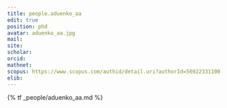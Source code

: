 ```yaml
---
title: people.aduenko_aa
edit: true
position: phd
avatar: aduenko_aa.jpg
mail:
site:
scholar:
orcid:
mathnet:
scopus: https://www.scopus.com/authid/detail.uri?authorId=56922331100
elib:
---
```


{% tf _people/aduenko_aa.md %}
